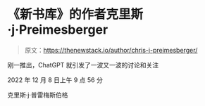 # 《新书库》的作者克里斯·j·Preimesberger

> 原文：<https://thenewstack.io/author/chris-j-preimesberger/>

刚一推出，ChatGPT 就引发了一波又一波的讨论和关注

2022 年 12 月 8 日上午 9 点 56 分

克里斯·j·普雷梅斯伯格